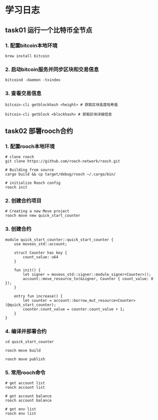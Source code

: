 # 学习日志

## task01 运行一个比特币全节点

### 1. 配置bitcoin本地环境
```shell
brew install bitcoin
```

### 2. 启动bitcoin服务并同步区块和交易信息
```shell
bitcoind -daemon -txindex
```

### 3. 查看交易信息
```shell
bitcoin-cli getblockhash <height> # 获取区块高度哈希值

bitcoin-cli getblock <blockhash> # 获取区块详细信息
```

## task02 部署rooch合约

### 1. 配置rooch本地环境
```shell
# clone rooch
git clone https://github.com/rooch-network/rooch.git

# Building from source
cargo build && cp target/debug/rooch ~/.cargo/bin/

# initialize Rooch config
rooch init
```

### 2. 创建合约项目
```shell
# Creating a new Move project
rooch move new quick_start_counter
```

### 3. 创建合约
```move
module quick_start_counter::quick_start_counter {
    use moveos_std::account;

    struct Counter has key {
        count_value: u64
    }

    fun init() {
        let signer = moveos_std::signer::module_signer<Counter>();
        account::move_resource_to(&signer, Counter { count_value: 0 });
    }

    entry fun increase() {
        let counter = account::borrow_mut_resource<Counter>(@quick_start_counter);
        counter.count_value = counter.count_value + 1;
    }
}
```

### 4. 编译并部署合约
```shell
cd quick_start_counter

rooch move build

rooch move publish
```

### 5. 常用rooch命令
```shell
# get account list
rooch account list

# get account balance
rooch account balance

# get env list
rooch env list
```
